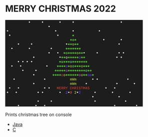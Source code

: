 # MERRY CHRISTMAS 2022

![img](./output.gif)

Prints christmas tree on console

- [Java](./Main.java)
- [C](./main.c)
